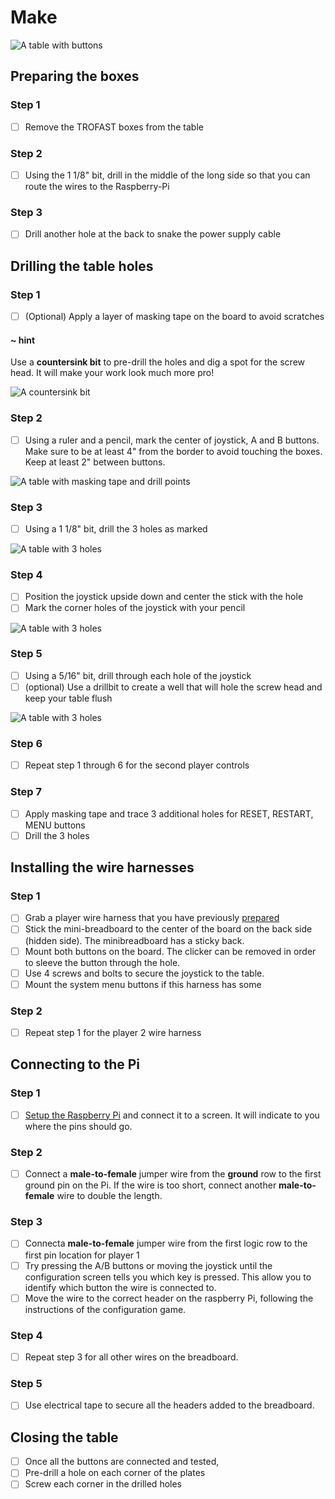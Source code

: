 # Make

![A table with buttons](/static/hardware/raspberry-pi/ikea-flisat-table/buttons-installed.jpg)

## Preparing the boxes

### Step 1

- [ ] Remove the TROFAST boxes from the table

### Step 2

- [ ] Using the 1 1/8" bit, drill in the middle of the long side so that you can route the wires
to the Raspberry-Pi

### Step 3

- [ ] Drill another hole at the back to snake the power supply cable

## Drilling the table holes

### Step 1

- [ ] (Optional) Apply a layer of masking tape on the board to avoid scratches

#### ~ hint

Use a **countersink bit** to pre-drill the holes and dig a spot for the screw head.
It will make your work look much more pro!

![A countersink bit](/static/hardware/raspberry-pi/ikea-flisat-table/countersink-bit.jpg)

### Step 2

- [ ] Using a ruler and a pencil, mark the center of joystick, A and B buttons.
Make sure to be at least 4" from the border to avoid touching the boxes. Keep at least 2" between buttons.

![A table with masking tape and drill points](/static/hardware/raspberry-pi/ikea-flisat-table/marked.jpg)

### Step 3

- [ ] Using a 1 1/8" bit, drill the 3 holes as marked

![A table with 3 holes](/static/hardware/raspberry-pi/ikea-flisat-table/drilled.jpg)

### Step 4

- [ ] Position the joystick upside down and center the stick with the hole
- [ ] Mark the corner holes of the joystick with your pencil

![A table with 3 holes](/static/hardware/raspberry-pi/ikea-flisat-table/mask-joystick.jpg)

### Step 5

- [ ] Using a 5/16" bit, drill through each hole of the joystick
- [ ] (optional) Use a drillbit to create a well that will hole the screw head and keep your table flush

![A table with 3 holes](/static/hardware/raspberry-pi/ikea-flisat-table/holes.jpg)


### Step 6

- [ ] Repeat step 1 through 6 for the second player controls

### Step 7

- [ ] Apply masking tape and trace 3 additional holes for RESET, RESTART, MENU buttons
- [ ] Drill the 3 holes

## Installing the wire harnesses

### Step 1

- [ ] Grab a player wire harness that you have previously [prepared](/hardware/raspberry-pi/wire-harness)
- [ ] Stick the mini-breadboard to the center of the board on the back side (hidden side). The 
minibreadboard has a sticky back.
- [ ] Mount both buttons on the board. The clicker can be removed in order to sleeve the button through the hole.
- [ ] Use 4 screws and bolts to secure the joystick to the table.
- [ ] Mount the system menu buttons if this harness has some

### Step 2

- [ ] Repeat step 1 for the player 2 wire harness

## Connecting to the Pi

### Step 1

- [ ] [Setup the Raspberry Pi](/hardware/raspberry-pi/setup) and connect it to a screen. It will indicate to you where the pins should go.

### Step 2

- [ ] Connect a **male-to-female** jumper wire from the **ground** row to the first ground pin on the Pi. If the wire is too short, connect another **male-to-female** wire to double the length.

### Step 3

- [ ] Connecta **male-to-female** jumper wire from the first logic row to the first pin location for player 1
- [ ] Try pressing the A/B buttons or moving the joystick until the configuration screen tells you which key is pressed. This allow you to identify which button the wire is connected to.
- [ ] Move the wire to the correct header on the raspberry Pi, following the instructions of the configuration game.

### Step 4

- [ ] Repeat step 3 for all other wires on the breadboard.

### Step 5

- [ ] Use electrical tape to secure all the headers added to the breadboard.

## Closing the table

- [ ] Once all the buttons are connected and tested,
- [ ] Pre-drill a hole on each corner of the plates
- [ ] Screw each corner in the drilled holes